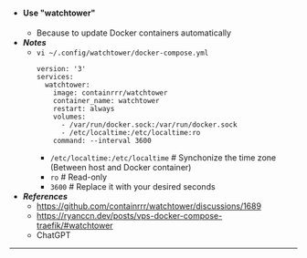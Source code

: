 - #### Use "watchtower"
    - Because to update Docker containers automatically
- ***Notes***
    - `vi ~/.config/watchtower/docker-compose.yml`
      ```
      version: '3'
      services:
        watchtower:
          image: containrrr/watchtower
          container_name: watchtower
          restart: always
          volumes:
            - /var/run/docker.sock:/var/run/docker.sock
            - /etc/localtime:/etc/localtime:ro
          command: --interval 3600
      ```
        - `/etc/localtime:/etc/localtime` # Synchonize the time zone (Between host and Docker container)
        - `ro` # Read-only
        - `3600` # Replace it with your desired seconds
- ***References***
    - https://github.com/containrrr/watchtower/discussions/1689
    - https://ryanccn.dev/posts/vps-docker-compose-traefik/#watchtower
    - ChatGPT
- ---
